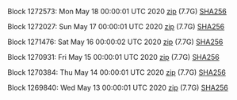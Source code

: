 Block 1272573: Mon May 18 00:00:01 UTC 2020 [zip](https://dash-bootstrap.ams3.digitaloceanspaces.com/mainnet/2020-05-18/bootstrap.dat.zip) (7.7G) [SHA256](https://dash-bootstrap.ams3.digitaloceanspaces.com/mainnet/2020-05-18/sha256.txt)

Block 1272027: Sun May 17 00:00:01 UTC 2020 [zip](https://dash-bootstrap.ams3.digitaloceanspaces.com/mainnet/2020-05-17/bootstrap.dat.zip) (7.7G) [SHA256](https://dash-bootstrap.ams3.digitaloceanspaces.com/mainnet/2020-05-17/sha256.txt)

Block 1271476: Sat May 16 00:00:02 UTC 2020 [zip](https://dash-bootstrap.ams3.digitaloceanspaces.com/mainnet/2020-05-16/bootstrap.dat.zip) (7.7G) [SHA256](https://dash-bootstrap.ams3.digitaloceanspaces.com/mainnet/2020-05-16/sha256.txt)

Block 1270931: Fri May 15 00:00:01 UTC 2020 [zip](https://dash-bootstrap.ams3.digitaloceanspaces.com/mainnet/2020-05-15/bootstrap.dat.zip) (7.7G) [SHA256](https://dash-bootstrap.ams3.digitaloceanspaces.com/mainnet/2020-05-15/sha256.txt)

Block 1270384: Thu May 14 00:00:01 UTC 2020 [zip](https://dash-bootstrap.ams3.digitaloceanspaces.com/mainnet/2020-05-14/bootstrap.dat.zip) (7.7G) [SHA256](https://dash-bootstrap.ams3.digitaloceanspaces.com/mainnet/2020-05-14/sha256.txt)

Block 1269840: Wed May 13 00:00:01 UTC 2020 [zip](https://dash-bootstrap.ams3.digitaloceanspaces.com/mainnet/2020-05-13/bootstrap.dat.zip) (7.7G) [SHA256](https://dash-bootstrap.ams3.digitaloceanspaces.com/mainnet/2020-05-13/sha256.txt)
